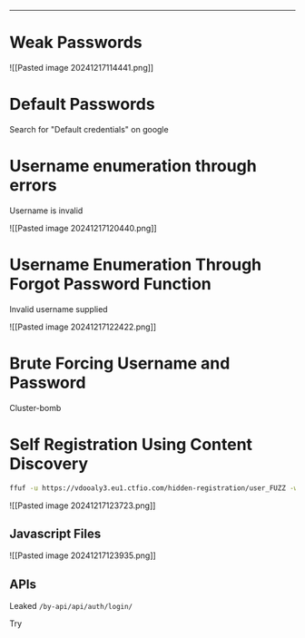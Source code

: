 ____

# Weak Passwords

![[Pasted image 20241217114441.png]]

# Default Passwords

Search for "Default credentials" on google

# Username enumeration through errors

Username is invalid

![[Pasted image 20241217120440.png]]
# Username Enumeration Through Forgot Password Function

Invalid username supplied

![[Pasted image 20241217122422.png]]

# Brute Forcing Username and Password

Cluster-bomb

# Self Registration Using Content Discovery

```bash
ffuf -u https://vdooaly3.eu1.ctfio.com/hidden-registration/user_FUZZ -w content.txt
```

![[Pasted image 20241217123723.png]]

## Javascript Files

![[Pasted image 20241217123935.png]]

## APIs

Leaked ``/by-api/api/auth/login/``

Try 